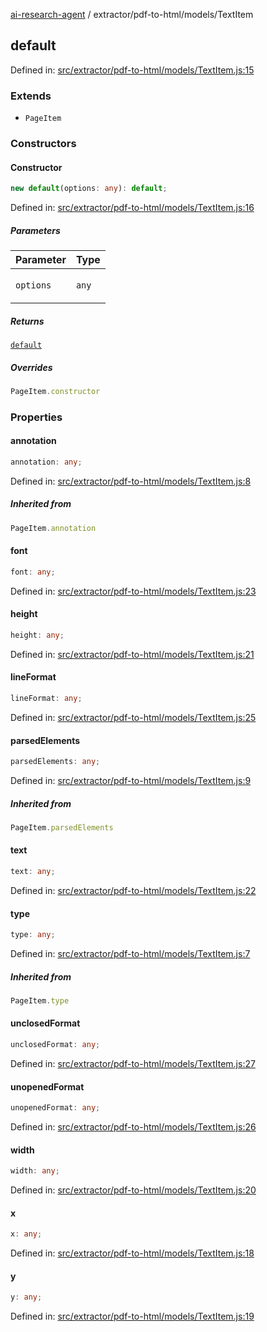 [ai-research-agent](../../../modules.md) / extractor/pdf-to-html/models/TextItem

## default

Defined in: [src/extractor/pdf-to-html/models/TextItem.js:15](https://github.com/vtempest/ai-research-agent/tree/master/packages/ai-research-agent/src/extractor/pdf-to-html/models/TextItem.js#L15)

### Extends

- `PageItem`

### Constructors

#### Constructor

```ts
new default(options: any): default;
```

Defined in: [src/extractor/pdf-to-html/models/TextItem.js:16](https://github.com/vtempest/ai-research-agent/tree/master/packages/ai-research-agent/src/extractor/pdf-to-html/models/TextItem.js#L16)

##### Parameters

<table>
<thead>
<tr>
<th>Parameter</th>
<th>Type</th>
</tr>
</thead>
<tbody>
<tr>
<td>

`options`

</td>
<td>

`any`

</td>
</tr>
</tbody>
</table>

##### Returns

[`default`](#default)

##### Overrides

```ts
PageItem.constructor
```

### Properties

#### annotation

```ts
annotation: any;
```

Defined in: [src/extractor/pdf-to-html/models/TextItem.js:8](https://github.com/vtempest/ai-research-agent/tree/master/packages/ai-research-agent/src/extractor/pdf-to-html/models/TextItem.js#L8)

##### Inherited from

```ts
PageItem.annotation
```

#### font

```ts
font: any;
```

Defined in: [src/extractor/pdf-to-html/models/TextItem.js:23](https://github.com/vtempest/ai-research-agent/tree/master/packages/ai-research-agent/src/extractor/pdf-to-html/models/TextItem.js#L23)

#### height

```ts
height: any;
```

Defined in: [src/extractor/pdf-to-html/models/TextItem.js:21](https://github.com/vtempest/ai-research-agent/tree/master/packages/ai-research-agent/src/extractor/pdf-to-html/models/TextItem.js#L21)

#### lineFormat

```ts
lineFormat: any;
```

Defined in: [src/extractor/pdf-to-html/models/TextItem.js:25](https://github.com/vtempest/ai-research-agent/tree/master/packages/ai-research-agent/src/extractor/pdf-to-html/models/TextItem.js#L25)

#### parsedElements

```ts
parsedElements: any;
```

Defined in: [src/extractor/pdf-to-html/models/TextItem.js:9](https://github.com/vtempest/ai-research-agent/tree/master/packages/ai-research-agent/src/extractor/pdf-to-html/models/TextItem.js#L9)

##### Inherited from

```ts
PageItem.parsedElements
```

#### text

```ts
text: any;
```

Defined in: [src/extractor/pdf-to-html/models/TextItem.js:22](https://github.com/vtempest/ai-research-agent/tree/master/packages/ai-research-agent/src/extractor/pdf-to-html/models/TextItem.js#L22)

#### type

```ts
type: any;
```

Defined in: [src/extractor/pdf-to-html/models/TextItem.js:7](https://github.com/vtempest/ai-research-agent/tree/master/packages/ai-research-agent/src/extractor/pdf-to-html/models/TextItem.js#L7)

##### Inherited from

```ts
PageItem.type
```

#### unclosedFormat

```ts
unclosedFormat: any;
```

Defined in: [src/extractor/pdf-to-html/models/TextItem.js:27](https://github.com/vtempest/ai-research-agent/tree/master/packages/ai-research-agent/src/extractor/pdf-to-html/models/TextItem.js#L27)

#### unopenedFormat

```ts
unopenedFormat: any;
```

Defined in: [src/extractor/pdf-to-html/models/TextItem.js:26](https://github.com/vtempest/ai-research-agent/tree/master/packages/ai-research-agent/src/extractor/pdf-to-html/models/TextItem.js#L26)

#### width

```ts
width: any;
```

Defined in: [src/extractor/pdf-to-html/models/TextItem.js:20](https://github.com/vtempest/ai-research-agent/tree/master/packages/ai-research-agent/src/extractor/pdf-to-html/models/TextItem.js#L20)

#### x

```ts
x: any;
```

Defined in: [src/extractor/pdf-to-html/models/TextItem.js:18](https://github.com/vtempest/ai-research-agent/tree/master/packages/ai-research-agent/src/extractor/pdf-to-html/models/TextItem.js#L18)

#### y

```ts
y: any;
```

Defined in: [src/extractor/pdf-to-html/models/TextItem.js:19](https://github.com/vtempest/ai-research-agent/tree/master/packages/ai-research-agent/src/extractor/pdf-to-html/models/TextItem.js#L19)
